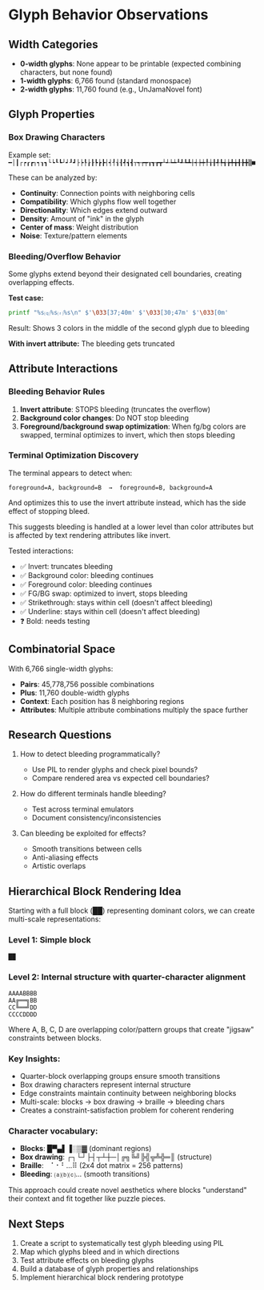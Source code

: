 # Glyph Behavior Observations

## Width Categories
- **0-width glyphs**: None appear to be printable (expected combining characters, but none found)
- **1-width glyphs**: 6,766 found (standard monospace)
- **2-width glyphs**: 11,760 found (e.g., UnJamaNovel font)

## Glyph Properties

### Box Drawing Characters
Example set: `━│┃┌┍┎┏┐┑┒┓└┕┖┗┘┙┚┛├┝┞┟┠┡┢┣┤┥┦┧┨┩┪┫┬┭┮┯┰┱┲┳┴┵┶┷┸┹┺┻┼┽┾┿╀╁╂╃╄╅╆╇╈╉╊╋▒■`

These can be analyzed by:
- **Continuity**: Connection points with neighboring cells
- **Compatibility**: Which glyphs flow well together
- **Directionality**: Which edges extend outward
- **Density**: Amount of "ink" in the glyph
- **Center of mass**: Weight distribution
- **Noise**: Texture/pattern elements

### Bleeding/Overflow Behavior

Some glyphs extend beyond their designated cell boundaries, creating overlapping effects.

**Test case:**
```bash
printf "%s⒬%s⒭%s\n" $'\033[37;40m' $'\033[30;47m' $'\033[0m'
```
Result: Shows 3 colors in the middle of the second glyph due to bleeding

**With invert attribute:** The bleeding gets truncated

## Attribute Interactions

### Bleeding Behavior Rules
1. **Invert attribute**: STOPS bleeding (truncates the overflow)
2. **Background color changes**: Do NOT stop bleeding
3. **Foreground/background swap optimization**: When fg/bg colors are swapped, terminal optimizes to invert, which then stops bleeding

### Terminal Optimization Discovery
The terminal appears to detect when:
```
foreground=A, background=B  →  foreground=B, background=A
```
And optimizes this to use the invert attribute instead, which has the side effect of stopping bleed.

This suggests bleeding is handled at a lower level than color attributes but is affected by text rendering attributes like invert.

Tested interactions:
- ✅ Invert: truncates bleeding
- ✅ Background color: bleeding continues  
- ✅ Foreground color: bleeding continues
- ✅ FG/BG swap: optimized to invert, stops bleeding
- ✅ Strikethrough: stays within cell (doesn't affect bleeding)
- ✅ Underline: stays within cell (doesn't affect bleeding)
- ❓ Bold: needs testing

## Combinatorial Space

With 6,766 single-width glyphs:
- **Pairs**: 45,778,756 possible combinations
- **Plus**: 11,760 double-width glyphs
- **Context**: Each position has 8 neighboring regions
- **Attributes**: Multiple attribute combinations multiply the space further

## Research Questions

1. How to detect bleeding programmatically?
   - Use PIL to render glyphs and check pixel bounds?
   - Compare rendered area vs expected cell boundaries?

2. How do different terminals handle bleeding?
   - Test across terminal emulators
   - Document consistency/inconsistencies

3. Can bleeding be exploited for effects?
   - Smooth transitions between cells
   - Anti-aliasing effects
   - Artistic overlaps

## Hierarchical Block Rendering Idea

Starting with a full block (██) representing dominant colors, we can create multi-scale representations:

### Level 1: Simple block
```
██
```

### Level 2: Internal structure with quarter-character alignment
```
AAAABBBB
AA╔══╗BB  
CC╚══╝DD
CCCCDDDD
```

Where A, B, C, D are overlapping color/pattern groups that create "jigsaw" constraints between blocks.

### Key Insights:
- Quarter-block overlapping groups ensure smooth transitions
- Box drawing characters represent internal structure
- Edge constraints maintain continuity between neighboring blocks
- Multi-scale: blocks → box drawing → braille → bleeding chars
- Creates a constraint-satisfaction problem for coherent rendering

### Character vocabulary:
- **Blocks**: █▀▄▌▐░▒▓ (dominant regions)
- **Box drawing**: ┌┐└┘├┤┬┴┼─│╔╗╚╝╠╣╦╩╬═║ (structure)
- **Braille**: ⠀⠁⠂⠃...⠿ (2x4 dot matrix = 256 patterns)
- **Bleeding**: ⒜⒝⒞... (smooth transitions)

This approach could create novel aesthetics where blocks "understand" their context and fit together like puzzle pieces.

## Next Steps

1. Create a script to systematically test glyph bleeding using PIL
2. Map which glyphs bleed and in which directions
3. Test attribute effects on bleeding glyphs
4. Build a database of glyph properties and relationships
5. Implement hierarchical block rendering prototype
